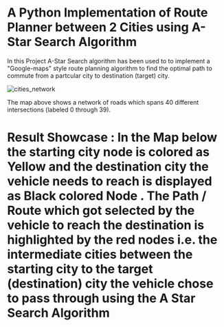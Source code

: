 # A Python Implementation of Route Planner between 2 Cities using A-Star Search Algorithm 

In this Project A-Star Search algorithm has been used to to implement a "Google-maps" style route planning algorithm to find the optimal path to commute from a partcular city to destination (target) city.

![cities_network](https://user-images.githubusercontent.com/25223180/46579679-f3f71800-ca33-11e8-8b14-ac6c3b74a9d2.png)

The map above shows a network of roads which spans 40 different intersections (labeled 0 through 39).

# Result Showcase : In the Map below the starting city node is colored as Yellow and the destination city the vehicle needs to reach is displayed as Black colored Node . The Path / Route which got selected by the vehicle to reach the destination is highlighted by the red nodes i.e. the intermediate cities between the starting city to the target (destination) city the vehicle chose to pass through using the A Star Search Algorithm 

